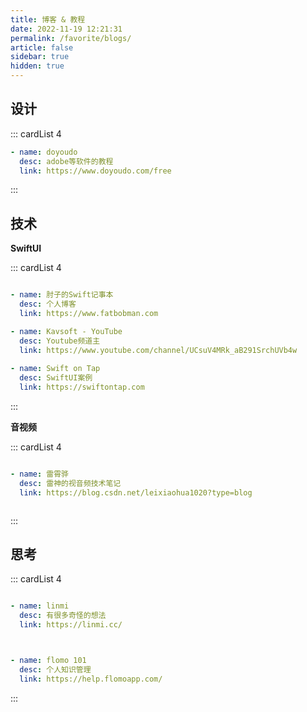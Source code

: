 ```yaml
---
title: 博客 & 教程
date: 2022-11-19 12:21:31
permalink: /favorite/blogs/
article: false
sidebar: true
hidden: true
---
```


## 设计

::: cardList 4
```yaml
- name: doyoudo
  desc: adobe等软件的教程
  link: https://www.doyoudo.com/free

```
:::






## 技术

**SwiftUI**

::: cardList 4
```yaml

- name: 肘子的Swift记事本
  desc: 个人博客
  link: https://www.fatbobman.com

- name: Kavsoft - YouTube
  desc: Youtube频道主
  link: https://www.youtube.com/channel/UCsuV4MRk_aB291SrchUVb4w
  
- name: Swift on Tap
  desc: SwiftUI案例
  link: https://swiftontap.com


```
:::



**音视频**


::: cardList 4
```yaml

- name: 雷霄骅
  desc: 雷神的视音频技术笔记
  link: https://blog.csdn.net/leixiaohua1020?type=blog



```
:::



## 思考

::: cardList 4
```yaml

- name: linmi
  desc: 有很多奇怪的想法
  link: https://linmi.cc/



- name: flomo 101
  desc: 个人知识管理
  link: https://help.flomoapp.com/


```
:::


